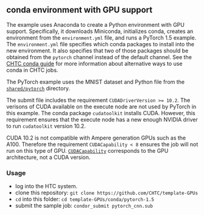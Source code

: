 ## conda environment with GPU support

The example uses Anaconda to create a Python environment with GPU support.
Specifically, it downloads Miniconda, initializes conda, creates an environment from the `environment.yml` file, and runs a PyTorch 1.5 example.
The `environment.yml` file specifies which conda packages to install into the new environment.
It also specifies that two of those packages should be obtained from the `pytorch` channel instead of the default channel.
See the [CHTC conda guide](http://chtc.cs.wisc.edu/conda-installation.shtml) for more information about alternative ways to use conda in CHTC jobs.

The PyTorch example uses the MNIST dataset and Python file from the [`shared/pytorch`](../../shared/pytorch) directory.

The submit file includes the requirement `CUDADriverVersion >= 10.2`.
The verisons of CUDA available on the execute node are not used by PyTorch in this example.
The conda package `cudatoolkit` installs CUDA.
However, this requirement ensures that the execute node has a new enough NVIDIA driver to run `cudatoolkit` version 10.2.

CUDA 10.2 is not compatible with Ampere generation GPUs such as the A100.
Therefore the requirement `CUDACapability < 8` ensures the job will not run on this type of GPU.
[`CUDACapability`](https://en.wikipedia.org/wiki/CUDA#GPUs_supported) corresponds to the GPU architecture, not a CUDA version.

### Usage
- log into the HTC system.
- clone this repository: `git clone https://github.com/CHTC/template-GPUs`
- `cd` into this folder: `cd template-GPUs/conda/pytorch-1.5`
- submit the sample job: `condor_submit pytorch_cnn.sub`
